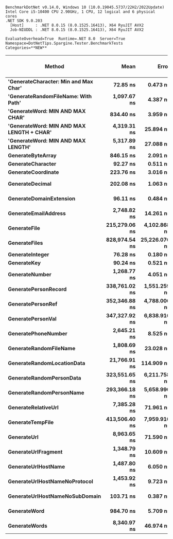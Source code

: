 ```

BenchmarkDotNet v0.14.0, Windows 10 (10.0.19045.5737/22H2/2022Update)
Intel Core i5-10400 CPU 2.90GHz, 1 CPU, 12 logical and 6 physical cores
.NET SDK 9.0.203
  [Host]     : .NET 8.0.15 (8.0.1525.16413), X64 RyuJIT AVX2
  Job-NIUDDL : .NET 8.0.15 (8.0.1525.16413), X64 RyuJIT AVX2

EvaluateOverhead=True  Runtime=.NET 8.0  Server=True  
Namespace=DotNetTips.Spargine.Tester.BenchmarkTests  Categories=**NEW**  

```
| Method                                    | Mean          | Error         | StdDev        | StdErr       | Median        | Min           | Q1            | Q3            | Max             | Op/s         | CI99.9% Margin | Iterations | Kurtosis | MValue | Skewness | Rank | LogicalGroup | Baseline | Code Size | Completed Work Items | Lock Contentions | Exceptions | Gen0   | Allocated |
|------------------------------------------ |--------------:|--------------:|--------------:|-------------:|--------------:|--------------:|--------------:|--------------:|----------------:|-------------:|---------------:|-----------:|---------:|-------:|---------:|-----:|------------- |--------- |----------:|---------------------:|-----------------:|-----------:|-------:|----------:|
| **&#39;GenerateCharacter: Min and Max Char&#39;**     |      **72.85 ns** |      **0.473 ns** |      **0.370 ns** |     **0.107 ns** |      **72.80 ns** |      **72.36 ns** |      **72.56 ns** |      **73.13 ns** |        **73.58 ns** | **13,726,448.5** |       **5.947 ns** |      **12.00** |    **1.838** |  **2.000** |   **0.4373** |    **1** | *****            | **No**       |     **414 B** |                    **-** |                **-** |          **-** |      **-** |         **-** |
| **&#39;GenerateRandomFileName: With Path&#39;**       |   **1,097.67 ns** |      **4.387 ns** |      **3.889 ns** |     **1.039 ns** |   **1,098.60 ns** |   **1,087.89 ns** |   **1,095.88 ns** |   **1,099.29 ns** |     **1,103.81 ns** |    **911,020.2** |       **6.480 ns** |      **14.00** |    **3.526** |  **2.000** |  **-0.9114** |   **10** | *****            | **No**       |   **3,046 B** |                    **-** |                **-** |          **-** | **0.0019** |     **296 B** |
| **&#39;GenerateWord: MIN AND MAX CHAR&#39;**          |     **834.40 ns** |      **3.959 ns** |      **3.703 ns** |     **0.956 ns** |     **833.65 ns** |     **829.24 ns** |     **831.75 ns** |     **837.27 ns** |       **841.26 ns** |  **1,198,471.8** |       **7.022 ns** |      **15.00** |    **1.720** |  **2.000** |   **0.1657** |    **8** | *****            | **No**       |   **1,065 B** |                    **-** |                **-** |          **-** |      **-** |      **48 B** |
| **&#39;GenerateWord: MIN AND MAX LENGTH + CHAR&#39;** |   **4,319.31 ns** |     **25.894 ns** |     **24.221 ns** |     **6.254 ns** |   **4,321.67 ns** |   **4,279.50 ns** |   **4,298.63 ns** |   **4,337.09 ns** |     **4,357.12 ns** |    **231,518.3** |       **4.373 ns** |      **15.00** |    **1.567** |  **2.000** |  **-0.1231** |   **17** | *****            | **No**       |   **1,595 B** |                    **-** |                **-** |          **-** |      **-** |     **269 B** |
| **&#39;GenerateWord: MIN AND MAX LENGTH&#39;**        |   **5,317.89 ns** |     **27.088 ns** |     **25.338 ns** |     **6.542 ns** |   **5,316.84 ns** |   **5,277.83 ns** |   **5,298.65 ns** |   **5,329.98 ns** |     **5,370.86 ns** |    **188,044.5** |       **4.229 ns** |      **15.00** |    **2.359** |  **2.000** |   **0.3454** |   **18** | *****            | **No**       |   **1,905 B** |                    **-** |                **-** |          **-** |      **-** |     **268 B** |
| **GenerateByteArray**                         |     **846.15 ns** |      **2.091 ns** |      **1.746 ns** |     **0.484 ns** |     **845.94 ns** |     **842.85 ns** |     **845.20 ns** |     **847.57 ns** |       **848.81 ns** |  **1,181,824.0** |       **6.258 ns** |      **13.00** |    **1.922** |  **2.000** |  **-0.2540** |    **8** | *****            | **No**       |        **NA** |                    **-** |                **-** |          **-** | **0.0124** |    **1144 B** |
| **GenerateCharacter**                         |      **92.27 ns** |      **0.511 ns** |      **0.568 ns** |     **0.130 ns** |      **92.27 ns** |      **91.20 ns** |      **91.99 ns** |      **92.41 ns** |        **93.91 ns** | **10,837,715.5** |       **9.435 ns** |      **19.00** |    **4.606** |  **2.000** |   **0.8195** |    **3** | *****            | **No**       |     **417 B** |                    **-** |                **-** |          **-** |      **-** |         **-** |
| **GenerateCoordinate**                        |     **223.76 ns** |      **3.016 ns** |      **2.821 ns** |     **0.729 ns** |     **222.45 ns** |     **220.90 ns** |     **221.51 ns** |     **227.14 ns** |       **228.11 ns** |  **4,469,040.6** |       **7.136 ns** |      **15.00** |    **1.290** |  **2.000** |   **0.4452** |    **7** | *****            | **No**       |     **467 B** |                    **-** |                **-** |          **-** |      **-** |         **-** |
| **GenerateDecimal**                           |     **202.08 ns** |      **1.063 ns** |      **0.994 ns** |     **0.257 ns** |     **202.12 ns** |     **200.06 ns** |     **201.69 ns** |     **202.53 ns** |       **203.77 ns** |  **4,948,517.6** |       **7.372 ns** |      **15.00** |    **2.593** |  **2.000** |  **-0.2626** |    **6** | *****            | **No**       |   **4,344 B** |                    **-** |                **-** |          **-** |      **-** |         **-** |
| **GenerateDomainExtension**                   |      **96.11 ns** |      **0.484 ns** |      **0.452 ns** |     **0.117 ns** |      **95.95 ns** |      **95.50 ns** |      **95.75 ns** |      **96.48 ns** |        **96.78 ns** | **10,405,207.8** |       **7.442 ns** |      **15.00** |    **1.403** |  **2.000** |   **0.2743** |    **4** | *****            | **No**       |   **2,346 B** |                    **-** |                **-** |          **-** |      **-** |         **-** |
| **GenerateEmailAddress**                      |   **2,748.82 ns** |     **14.261 ns** |     **13.340 ns** |     **3.444 ns** |   **2,750.90 ns** |   **2,726.65 ns** |   **2,740.78 ns** |   **2,759.11 ns** |     **2,768.22 ns** |    **363,792.6** |       **5.778 ns** |      **15.00** |    **1.716** |  **2.000** |  **-0.2524** |   **16** | *****            | **No**       |   **4,192 B** |                    **-** |                **-** |          **-** | **0.0038** |     **347 B** |
| **GenerateFile**                              | **215,279.06 ns** |  **4,102.868 ns** |  **5,038.691 ns** | **1,074.253 ns** | **213,507.07 ns** | **208,427.89 ns** | **211,743.99 ns** | **218,916.78 ns** |   **226,475.79 ns** |      **4,645.1** |    **-526.126 ns** |      **22.00** |    **2.318** |  **2.429** |   **0.7392** |   **23** | *****            | **No**       |     **956 B** |                    **-** |                **-** |          **-** |      **-** |    **9672 B** |
| **GenerateFiles**                             | **828,974.54 ns** | **25,226.076 ns** | **73,983.718 ns** | **7,435.643 ns** | **803,743.85 ns** | **704,719.53 ns** | **771,197.36 ns** | **881,772.56 ns** | **1,042,791.02 ns** |      **1,206.3** |  **-3,668.322 ns** |      **99.00** |    **2.832** |  **2.919** |   **0.6826** |   **27** | *****            | **No**       |   **3,485 B** |                    **-** |                **-** |          **-** |      **-** |   **19841 B** |
| **GenerateInteger**                           |      **76.28 ns** |      **0.180 ns** |      **0.140 ns** |     **0.041 ns** |      **76.30 ns** |      **76.00 ns** |      **76.20 ns** |      **76.36 ns** |        **76.50 ns** | **13,109,065.8** |       **5.980 ns** |      **12.00** |    **2.300** |  **2.000** |  **-0.3155** |    **2** | *****            | **No**       |     **403 B** |                    **-** |                **-** |          **-** |      **-** |         **-** |
| **GenerateKey**                               |      **90.24 ns** |      **0.521 ns** |      **0.487 ns** |     **0.126 ns** |      **90.19 ns** |      **89.61 ns** |      **89.85 ns** |      **90.52 ns** |        **91.41 ns** | **11,080,998.3** |       **7.437 ns** |      **15.00** |    **2.800** |  **2.000** |   **0.7519** |    **3** | *****            | **No**       |     **123 B** |                    **-** |                **-** |          **-** | **0.0010** |      **88 B** |
| **GenerateNumber**                            |   **1,268.77 ns** |      **4.051 ns** |      **3.790 ns** |     **0.978 ns** |   **1,268.95 ns** |   **1,263.87 ns** |   **1,265.09 ns** |   **1,272.11 ns** |     **1,274.80 ns** |    **788,164.6** |       **7.011 ns** |      **15.00** |    **1.409** |  **2.000** |   **0.0467** |   **11** | *****            | **No**       |   **1,676 B** |                    **-** |                **-** |          **-** |      **-** |      **48 B** |
| **GeneratePersonRecord**                      | **338,761.02 ns** |  **1,551.259 ns** |  **1,451.049 ns** |   **374.659 ns** | **338,948.56 ns** | **336,705.00 ns** | **337,543.68 ns** | **339,455.64 ns** |   **341,166.48 ns** |      **2,951.9** |    **-179.830 ns** |      **15.00** |    **1.711** |  **2.000** |   **0.1402** |   **25** | *****            | **No**       |        **NA** |                    **-** |                **-** |          **-** |      **-** |    **4892 B** |
| **GeneratePersonRef**                         | **352,346.88 ns** |  **4,788.006 ns** |  **4,478.704 ns** | **1,156.396 ns** | **350,760.16 ns** | **346,640.97 ns** | **348,748.36 ns** | **356,430.91 ns** |   **358,682.62 ns** |      **2,838.1** |    **-570.698 ns** |      **15.00** |    **1.249** |  **2.000** |   **0.0981** |   **25** | *****            | **No**       |        **NA** |                    **-** |                **-** |          **-** |      **-** |    **4478 B** |
| **GeneratePersonVal**                         | **347,327.92 ns** |  **6,838.916 ns** |  **8,892.523 ns** | **1,815.179 ns** | **342,605.91 ns** | **336,658.89 ns** | **339,804.72 ns** | **356,567.75 ns** |   **360,431.98 ns** |      **2,879.1** |    **-895.589 ns** |      **24.00** |    **1.180** |  **3.429** |   **0.2768** |   **25** | *****            | **No**       |        **NA** |                    **-** |                **-** |          **-** |      **-** |    **5123 B** |
| **GeneratePhoneNumber**                       |   **2,645.21 ns** |      **8.525 ns** |      **7.557 ns** |     **2.020 ns** |   **2,646.88 ns** |   **2,627.11 ns** |   **2,640.23 ns** |   **2,650.12 ns** |     **2,655.02 ns** |    **378,041.8** |       **5.990 ns** |      **14.00** |    **2.887** |  **2.000** |  **-0.8331** |   **15** | *****            | **No**       |        **NA** |                    **-** |                **-** |          **-** |      **-** |     **216 B** |
| **GenerateRandomFileName**                    |   **1,808.69 ns** |     **23.028 ns** |     **21.540 ns** |     **5.562 ns** |   **1,808.09 ns** |   **1,777.48 ns** |   **1,796.08 ns** |   **1,823.91 ns** |     **1,847.09 ns** |    **552,885.2** |       **4.719 ns** |      **15.00** |    **1.861** |  **2.000** |   **0.2687** |   **14** | *****            | **No**       |   **3,209 B** |                    **-** |                **-** |          **-** | **0.0038** |     **368 B** |
| **GenerateRandomLocationData**                |  **21,766.91 ns** |    **114.909 ns** |    **101.864 ns** |    **27.224 ns** |  **21,788.85 ns** |  **21,596.55 ns** |  **21,687.17 ns** |  **21,854.66 ns** |    **21,906.43 ns** |     **45,941.3** |      **-6.612 ns** |      **14.00** |    **1.471** |  **2.000** |  **-0.1670** |   **22** | *****            | **No**       |   **6,046 B** |                    **-** |                **-** |          **-** |      **-** |     **405 B** |
| **GenerateRandomPersonData**                  | **323,551.65 ns** |  **6,211.758 ns** |  **7,855.885 ns** | **1,638.065 ns** | **319,229.71 ns** | **315,995.00 ns** | **318,742.24 ns** | **328,704.98 ns** |   **339,374.05 ns** |      **3,090.7** |    **-807.533 ns** |      **23.00** |    **2.089** |  **2.625** |   **0.9576** |   **25** | *****            | **No**       |  **11,793 B** |                    **-** |                **-** |          **-** |      **-** |    **1150 B** |
| **GenerateRandomPersonName**                  | **293,366.18 ns** |  **5,658.990 ns** |  **6,516.901 ns** | **1,457.223 ns** | **297,178.56 ns** | **283,778.96 ns** | **286,271.50 ns** | **298,815.55 ns** |   **301,024.85 ns** |      **3,408.7** |    **-718.612 ns** |      **20.00** |    **1.223** |  **2.000** |  **-0.3863** |   **24** | *****            | **No**       |   **4,941 B** |                    **-** |                **-** |          **-** |      **-** |     **336 B** |
| **GenerateRelativeUrl**                       |   **7,385.28 ns** |     **71.961 ns** |     **63.791 ns** |    **17.049 ns** |   **7,387.54 ns** |   **7,304.56 ns** |   **7,320.53 ns** |   **7,439.90 ns** |     **7,467.67 ns** |    **135,404.5** |      **-1.524 ns** |      **14.00** |    **1.255** |  **2.000** |  **-0.0125** |   **19** | *****            | **No**       |   **1,257 B** |                    **-** |                **-** |          **-** | **0.0153** |    **1475 B** |
| **GenerateTempFile**                          | **413,506.40 ns** |  **7,959.910 ns** | **10,066.738 ns** | **2,099.060 ns** | **410,908.94 ns** | **403,213.62 ns** | **406,911.91 ns** | **416,531.40 ns** |   **449,763.13 ns** |      **2,418.3** |  **-1,038.030 ns** |      **23.00** |    **7.601** |  **2.000** |   **1.9590** |   **26** | *****            | **No**       |     **878 B** |                    **-** |                **-** |          **-** |      **-** |    **4681 B** |
| **GenerateUrl**                               |   **8,963.65 ns** |     **71.590 ns** |     **66.965 ns** |    **17.290 ns** |   **8,955.59 ns** |   **8,882.49 ns** |   **8,915.06 ns** |   **8,997.99 ns** |     **9,113.13 ns** |    **111,561.7** |      **-1.145 ns** |      **15.00** |    **2.369** |  **2.000** |   **0.6224** |   **21** | *****            | **No**       |   **5,539 B** |                    **-** |                **-** |          **-** | **0.0153** |    **1949 B** |
| **GenerateUrlFragment**                       |   **1,348.79 ns** |     **10.609 ns** |      **9.924 ns** |     **2.562 ns** |   **1,348.16 ns** |   **1,332.41 ns** |   **1,341.57 ns** |   **1,358.15 ns** |     **1,364.06 ns** |    **741,407.2** |       **6.219 ns** |      **15.00** |    **1.542** |  **2.000** |   **0.0207** |   **12** | *****            | **No**       |   **1,827 B** |                    **-** |                **-** |          **-** |      **-** |     **152 B** |
| **GenerateUrlHostName**                       |   **1,487.80 ns** |      **6.050 ns** |      **5.363 ns** |     **1.433 ns** |   **1,486.05 ns** |   **1,481.94 ns** |   **1,484.48 ns** |   **1,489.89 ns** |     **1,499.49 ns** |    **672,134.8** |       **6.283 ns** |      **14.00** |    **2.355** |  **2.000** |   **0.7961** |   **13** | *****            | **No**       |   **4,240 B** |                    **-** |                **-** |          **-** | **0.0019** |     **255 B** |
| **GenerateUrlHostNameNoProtocol**             |   **1,453.92 ns** |      **9.723 ns** |      **9.095 ns** |     **2.348 ns** |   **1,454.60 ns** |   **1,441.11 ns** |   **1,445.46 ns** |   **1,460.96 ns** |     **1,470.01 ns** |    **687,794.8** |       **6.326 ns** |      **15.00** |    **1.620** |  **2.000** |   **0.1984** |   **13** | *****            | **No**       |   **4,016 B** |                    **-** |                **-** |          **-** |      **-** |     **170 B** |
| **GenerateUrlHostNameNoSubDomain**            |     **103.71 ns** |      **0.387 ns** |      **0.344 ns** |     **0.092 ns** |     **103.73 ns** |     **102.94 ns** |     **103.54 ns** |     **103.94 ns** |       **104.19 ns** |  **9,642,599.4** |       **6.954 ns** |      **14.00** |    **2.565** |  **2.000** |  **-0.5323** |    **5** | *****            | **No**       |   **2,346 B** |                    **-** |                **-** |          **-** |      **-** |         **-** |
| **GenerateWord**                              |     **984.70 ns** |      **5.709 ns** |      **5.340 ns** |     **1.379 ns** |     **984.88 ns** |     **976.10 ns** |     **981.72 ns** |     **988.29 ns** |       **992.94 ns** |  **1,015,537.8** |       **6.811 ns** |      **15.00** |    **1.678** |  **2.000** |  **-0.1005** |    **9** | *****            | **No**       |   **1,075 B** |                    **-** |                **-** |          **-** |      **-** |      **48 B** |
| **GenerateWords**                             |   **8,340.97 ns** |     **46.974 ns** |     **43.940 ns** |    **11.345 ns** |   **8,354.54 ns** |   **8,269.77 ns** |   **8,311.58 ns** |   **8,376.21 ns** |     **8,411.92 ns** |    **119,890.1** |       **1.827 ns** |      **15.00** |    **1.691** |  **2.000** |  **-0.1848** |   **20** | *****            | **No**       |   **3,918 B** |                    **-** |                **-** |          **-** |      **-** |     **877 B** |
